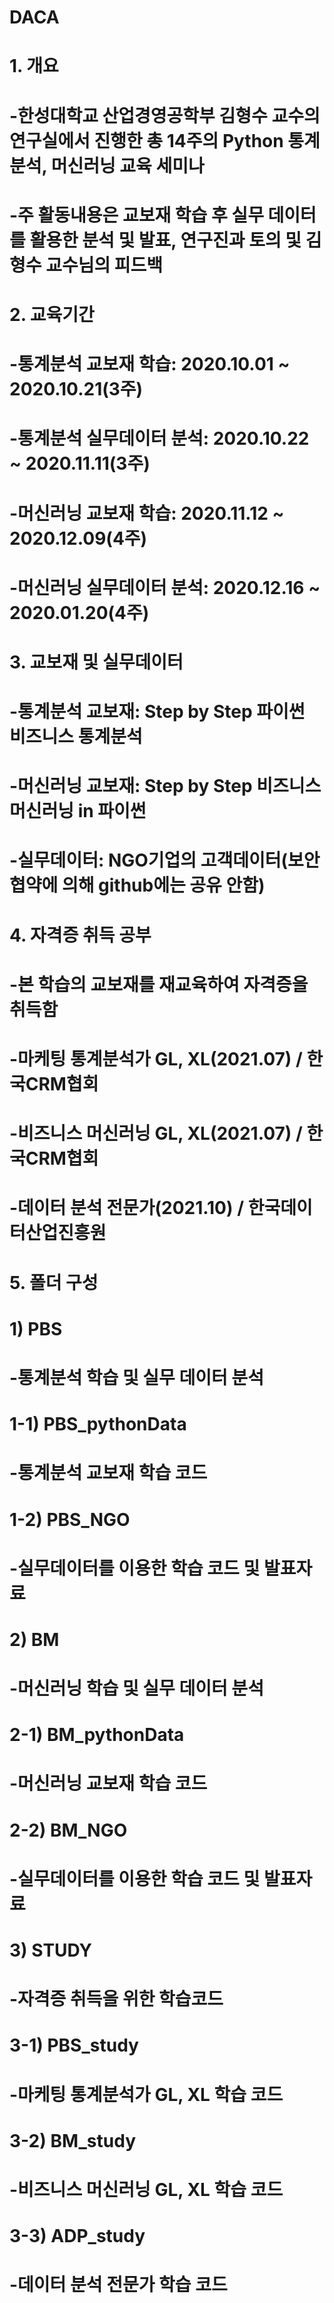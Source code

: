# DACA
# 1. 개요
# -한성대학교 산업경영공학부 김형수 교수의 연구실에서 진행한 총 14주의 Python 통계분석, 머신러닝 교육 세미나
# -주 활동내용은 교보재 학습 후 실무 데이터를 활용한 분석 및 발표, 연구진과 토의 및 김형수 교수님의 피드백
#
# 2. 교육기간
# -통계분석 교보재 학습: 2020.10.01 ~ 2020.10.21(3주)
# -통계분석 실무데이터 분석: 2020.10.22 ~ 2020.11.11(3주)
# -머신러닝 교보재 학습: 2020.11.12 ~ 2020.12.09(4주)
# -머신러닝 실무데이터 분석: 2020.12.16 ~ 2020.01.20(4주)
#
# 3. 교보재 및 실무데이터
# -통계분석 교보재: Step by Step 파이썬 비즈니스 통계분석
# -머신러닝 교보재: Step by Step 비즈니스 머신러닝 in 파이썬
# -실무데이터: NGO기업의 고객데이터(보안협약에 의해 github에는 공유 안함)
#
# 4. 자격증 취득 공부
# -본 학습의 교보재를 재교육하여 자격증을 취득함
# -마케팅 통계분석가 GL, XL(2021.07) / 한국CRM협회
# -비즈니스 머신러닝 GL, XL(2021.07) / 한국CRM협회
# -데이터 분석 전문가(2021.10) / 한국데이터산업진흥원
#
# 5. 폴더 구성
# 1) PBS
# -통계분석 학습 및 실무 데이터 분석
# 1-1) PBS_pythonData
# -통계분석 교보재 학습 코드
# 1-2) PBS_NGO
# -실무데이터를 이용한 학습 코드 및 발표자료
#
# 2) BM
# -머신러닝 학습 및 실무 데이터 분석
# 2-1) BM_pythonData
# -머신러닝 교보재 학습 코드
# 2-2) BM_NGO
# -실무데이터를 이용한 학습 코드 및 발표자료
#
# 3) STUDY
# -자격증 취득을 위한 학습코드
# 3-1) PBS_study
# -마케팅 통계분석가 GL, XL 학습 코드
# 3-2) BM_study
# -비즈니스 머신러닝 GL, XL 학습 코드
# 3-3) ADP_study
# -데이터 분석 전문가 학습 코드
